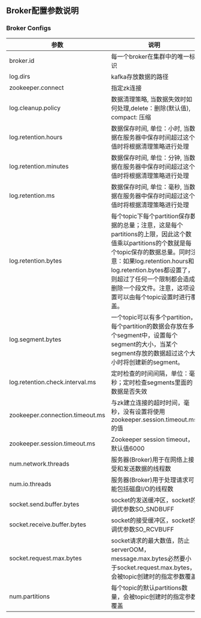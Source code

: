 ## Broker配置参数说明

### Broker Configs

|参数|说明|示例|
|---|---|---|
|broker.id|每一个broker在集群中的唯一标识|broker.id =0|
|log.dirs|kafka存放数据的路径|log.dirs=/tmp/kafka-logs|
|zookeeper.connect|指定zk连接|127.0.0.1:3000,127.0.0.1:3001,127.0.0.1:3002|
|log.cleanup.policy|数据清理策略, 当数据失效时如何处理,delete：删除(默认值), compact: 压缩|log.cleanup.policy=delete|
|log.retention.hours|数据保存时间, 单位：小时, 当数据在服务器中保存时间超过这个值时将根据清理策略进行处理|log.retention.hours=168|
|log.retention.minutes|数据保存时间, 单位：分钟, 当数据在服务器中保存时间超过这个值时将根据清理策略进行处理|log.retention.minutes=10080|
|log.retention.ms|数据保存时间, 单位：毫秒, 当数据在服务器中保存时间超过这个值时将根据清理策略进行处理|log.retention.minutes=604800000|
|log.retention.bytes|每个topic下每个partition保存数据的总量；注意，这是每个partitions的上限，因此这个数值乘以partitions的个数就是每个topic保存的数据总量。同时注意：如果log.retention.hours和log.retention.bytes都设置了，则超过了任何一个限制都会造成删除一个段文件。注意，这项设置可以由每个topic设置时进行覆盖。|log.retention.bytes=1073741824|
|log.segment.bytes|一个topic可以有多个partition，每个partition的数据会存放在多个segment中，设置每个segment的大小，当某个segment存放的数据超过这个大小时将创建新的segment。|log.segment.bytes=1073741824|
|log.retention.check.interval.ms|定时检查的时间间隔，单位：毫秒；定时检查segments里面的数据是否失效|log.retention.check.interval.ms=300000|
|zookeeper.connection.timeout.ms|与zk建立连接的超时时间，毫秒，没有设置将使用zookeeper.session.timeout.ms的值|zookeeper.connection.timeout.ms=6000|
|zookeeper.session.timeout.ms|Zookeeper session timeout，默认值6000|zookeeper.session.timeout.ms=6000|
|num.network.threads|服务器(Broker)用于在网络上接受和发送数据的线程数|num.network.threads=3|
|num.io.threads|服务器(Broker)用于处理请求可能包括磁盘I/O的线程数|num.io.threads=8|
|socket.send.buffer.bytes|socket的发送缓冲区，socket的调优参数SO_SNDBUFF|socket.send.buffer.bytes=102400|
|socket.receive.buffer.bytes|socket的接受缓冲区，socket的调优参数SO_RCVBUFF|socket.receive.buffer.bytes=102400|
|socket.request.max.bytes|socket请求的最大数值，防止serverOOM，message.max.bytes必然要小于socket.request.max.bytes，会被topic创建时的指定参数覆盖|socket.request.max.bytes=104857600|
|num.partitions|每个topic的默认partitions数量，会被topic创建时的指定参数覆盖|num.partitions=1|


